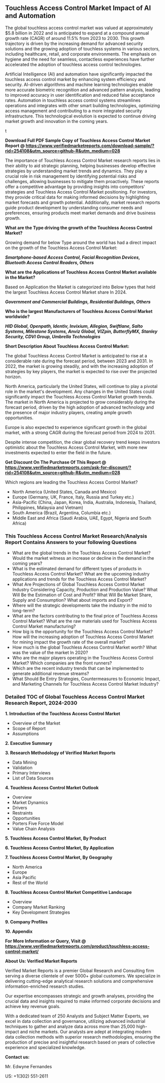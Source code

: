 <h2>Touchless Access Control Market Impact of AI and Automation</h2><p>The global touchless access control market was valued at approximately $5.8 billion in 2022 and is anticipated to expand at a compound annual growth rate (CAGR) of around 11.5% from 2023 to 2030. This growth trajectory is driven by the increasing demand for advanced security solutions and the growing adoption of touchless systems in various sectors, including healthcare, retail, and corporate environments. The emphasis on hygiene and the need for seamless, contactless experiences have further accelerated the adoption of touchless access control technologies.</p><p>Artificial Intelligence (AI) and automation have significantly impacted the touchless access control market by enhancing system efficiency and security. AI-driven algorithms and machine learning technologies enable more accurate biometric recognition and advanced pattern analysis, leading to improved accuracy in user identification and reduced false acceptance rates. Automation in touchless access control systems streamlines operations and integrates with other smart building technologies, optimizing access management and contributing to a more integrated security infrastructure. This technological evolution is expected to continue driving market growth and innovation in the coming years.</p>t</p><p id="" class=""><strong>Download Full PDF Sample Copy of Touchless Access Control Market Report @ <a href="https://www.verifiedmarketreports.com/download-sample/?rid=254108&utm_source=github-R&utm_medium=028" target="_blank">https://www.verifiedmarketreports.com/download-sample/?rid=254108&utm_source=github-R&utm_medium=028</a></strong></p><p>The importance of&nbsp;Touchless Access Control Market research reports lies in their ability to aid strategic planning, helping businesses develop effective strategies by understanding market trends and dynamics. They play a crucial role in risk management by identifying potential risks and challenges, allowing businesses to mitigate them proactively. These reports offer a competitive advantage by providing insights into competitors' strategies and Touchless Access Control Market positioning. For investors, they provide critical data for making informed decisions by highlighting market forecasts and growth potential. Additionally, market research reports guide product development by understanding consumer needs and preferences, ensuring products meet market demands and drive business growth.</p><p><strong>What are the&nbsp;Type driving the growth of the Touchless Access Control Market?</strong></p><p id="" class="">Growing demand for below Type around the world has had a direct impact on the growth of the Touchless Access Control Market:</p><em><strong>Smartphone-based Access Control, Facial Recognition Devices, Bluetooth Access Control Readers, Others</strong></em></p><strong>What are the&nbsp;Applications&nbsp;of Touchless Access Control Market available in the Market?</strong></p><p id="" class="">Based on Application the Market is categorized into Below types that held the largest Touchless Access Control Market share In 2024.</p><em><strong>Government and Commercial Buildings, Residential Buildings, Others</strong></em></p><strong>Who is the largest Manufacturers of Touchless Access Control Market worldwide?</strong></p><p><em><strong>HID Global, Openpath, Identiv, Invixium, Allegion, Swiftlane, Salto Systems, Milestone Systems, Anviz Global, VIZpin, ButterflyMX, Stanley Security, CDVI Group, Umbrella Technologies</strong></em></p><p id="" class=""><strong>Short Description About Touchless Access Control Market:</strong></p><p>The global Touchless Access Control Market is anticipated to rise at a considerable rate during the forecast period, between 2023 and 2031. In 2022, the market is growing steadily, and with the increasing adoption of strategies by key players, the market is expected to rise over the projected horizon.</p><p>North America, particularly the United States, will continue to play a pivotal role in the market's development. Any changes in the United States could significantly impact the Touchless Access Control Market growth trends. The market in North America is projected to grow considerably during the forecast period, driven by the high adoption of advanced technology and the presence of major industry players, creating ample growth opportunities.</p><p>Europe is also expected to experience significant growth in the global market, with a strong CAGR during the forecast period from 2024 to 2031.</p><p>Despite intense competition, the clear global recovery trend keeps investors optimistic about the Touchless Access Control Market, with more new investments expected to enter the field in the future.</p><p id="" class=""><strong>Get Discount On The Purchase Of This Report @ <a href="https://www.verifiedmarketreports.com/ask-for-discount/?rid=254108&utm_source=github-R&utm_medium=028" target="_blank">https://www.verifiedmarketreports.com/ask-for-discount/?rid=254108&utm_source=github-R&utm_medium=028</a></strong></p>Which regions are leading the Touchless Access Control Market?</p><ul><li>North America (United States, Canada and Mexico)</li><li>Europe (Germany, UK, France, Italy, Russia and Turkey etc.)</li><li>Asia-Pacific (China, Japan, Korea, India, Australia, Indonesia, Thailand, Philippines, Malaysia and Vietnam)</li><li>South America (Brazil, Argentina, Columbia etc.)</li><li>Middle East and Africa (Saudi Arabia, UAE, Egypt, Nigeria and South Africa)</li></ul><h3 id="" class="">This Touchless Access Control Market Research/Analysis Report Contains Answers to your following Questions</h3><ul><li>What are the global trends in the Touchless Access Control Market? Would the market witness an increase or decline in the demand in the coming years?</li><li>What is the estimated demand for different types of products in Touchless Access Control Market? What are the upcoming industry applications and trends for the Touchless Access Control Market?</li><li>What Are Projections of Global Touchless Access Control Market Industry Considering Capacity, Production and Production Value? What Will Be the Estimation of Cost and Profit? What Will Be Market Share, Supply and Consumption? What about imports and Export?</li><li>Where will the strategic developments take the industry in the mid to long-term?</li><li>What are the factors contributing to the final price of Touchless Access Control Market? What are the raw materials used for Touchless Access Control Market manufacturing?</li><li>How big is the opportunity for the Touchless Access Control Market? How will the increasing adoption of Touchless Access Control Market for mining impact the growth rate of the overall market?</li><li>How much is the global Touchless Access Control Market worth? What was the value of the market In 2020?</li><li>Who are the major players operating in the Touchless Access Control Market? Which companies are the front runners?</li><li>Which are the recent industry trends that can be implemented to generate additional revenue streams?</li><li>What Should Be Entry Strategies, Countermeasures to Economic Impact, and Marketing Channels for Touchless Access Control Market Industry?</li></ul><h3 id="" class="">Detailed TOC of Global Touchless Access Control Market Research Report, 2024-2030</h3><p id="" class=""><strong>1. Introduction of the Touchless Access Control Market</strong></p><ul><li>Overview of the Market</li><li>Scope of Report</li><li>Assumptions</li></ul><p id="" class=""><strong>2. Executive Summary</strong></p><p id="" class=""><strong>3. Research Methodology of Verified Market Reports</strong></p><ul><li>Data Mining</li><li>Validation</li><li>Primary Interviews</li><li>List of Data Sources</li></ul><p id="" class=""><strong>4. Touchless Access Control Market Outlook</strong></p><ul><li>Overview</li><li>Market Dynamics</li><li>Drivers</li><li>Restraints</li><li>Opportunities</li><li>Porters Five Force Model</li><li>Value Chain Analysis</li></ul><p id="" class=""><strong>5. Touchless Access Control Market, By Product</strong></p><p id="" class=""><strong>6. Touchless Access Control Market, By Application</strong></p><p id="" class=""><strong>7. Touchless Access Control Market, By Geography</strong></p><ul><li>North America</li><li>Europe</li><li>Asia Pacific</li><li>Rest of the World</li></ul><p id="" class=""><strong>8. Touchless Access Control Market Competitive Landscape</strong></p><ul><li>Overview</li><li>Company Market Ranking</li><li>Key Development Strategies</li></ul><p id="" class=""><strong>9. Company Profiles</strong></p><p id="" class=""><strong>10. Appendix</strong></p><p id="" class=""><strong>For More Information or Query, Visit @ <a href="https://www.verifiedmarketreports.com/product/touchless-access-control-market/" target="_blank">https://www.verifiedmarketreports.com/product/touchless-access-control-market/</a></strong></p><p id="" class=""><strong>About Us: Verified Market Reports</strong></p><p id="" class="">Verified Market Reports is a premier Global Research and Consulting firm serving a diverse clientele of over 5000+ global customers. We specialize in delivering cutting-edge analytical research solutions and comprehensive information-enriched research studies.</p><p id="" class="">Our expertise encompasses strategic and growth analyses, providing the crucial data and insights required to make informed corporate decisions and achieve key revenue goals.</p><p id="" class="">With a dedicated team of 250 Analysts and Subject Matter Experts, we excel in data collection and governance, utilizing advanced industrial techniques to gather and analyze data across more than 25,000 high-impact and niche markets. Our analysts are adept at integrating modern data collection methods with superior research methodologies, ensuring the production of precise and insightful research based on years of collective experience and specialized knowledge.</p><p id="" class=""><strong>Contact us:</strong></p><p id="" class="">Mr. Edwyne Fernandes</p><p id="" class="">US: +1(302) 551-2611</p>